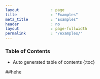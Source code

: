 ```yaml
---
layout              : page
title               : "Examples"
meta_title          : "Examples"
header              : no
layout              : page-fullwidth
permalink           : "/examples/"
---
```


### Table of Contents
*  Auto generated table of contents
{:toc}

##hehe

